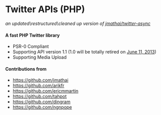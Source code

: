 Twitter APIs (PHP)
=======================
*an updated\restructured\cleaned up version of <a href="https://github.com/jmathai/twitter-async">jmathai/twitter-async</a>*

#### A fast PHP Twitter library
* PSR-0 Compliant
* Supporting API version 1.1 (1.0 will be totally retired on <a href="http://goog.l/gA2nS">June 11, 2013</a>)
* Supporting Media Upload


#### Contributions from 
   * https://github.com/jmathai
   * https://github.com/arikfr 
   * https://github.com/ericmmartin
   * https://github.com/tahpot
   * https://github.com/dingram
   * https://github.com/ngnpope

